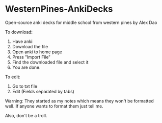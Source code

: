 # WesternPines-AnkiDecks
Open-source anki decks for middle school from western pines
by Alex Dao

To download:
  1. Have anki
  2. Download the file
  3. Open anki to home page
  4. Press "Import File"
  5. Find the downloaded file and select it
  6. You are done.
  
To edit:
  1. Go to txt file
  2. Edit (Fields separated by tabs)
  
Warning:
They started as my notes which means they won't be formatted well.
If anyone wants to format them just tell me.

Also, don't be a troll.
